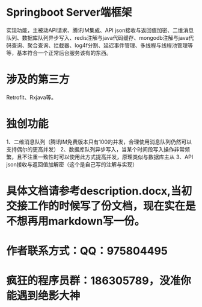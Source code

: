 # Springboot Server端框架
实现功能，主被动API请求、腾讯IM集成、API json接收与返回值加密、二维消息队列、数据库队列异步写入、redis注解与java代码缓存、mongodb注解与java代码查询、聚合查询、拦截器、log4f分割、延迟事件管理、多线程与线程池管理等等，基本符合一个正常后台服务该有的东西。
# 涉及的第三方
Retrofit、Rxjava等。
# 独创功能
1、二维消息队列（腾讯IM免费版本只有100的并发，合理使用消息队列仍然可以支持偶尔的更高并发）
2、数据库队列异步写入，当某个时间段写入操作非常频繁，且不注重一致性时可以使用此方式提高并发，原理类似与数据库主从
3、API json接收与返回值加解密（这个是自己写的注解与实现）
# 具体文档请参考description.docx,当初交接工作的时候写了份文档，现在实在是不想再用markdown写一份。
# 作者联系方式：QQ：975804495
# 疯狂的程序员群：186305789，没准你能遇到绝影大神
